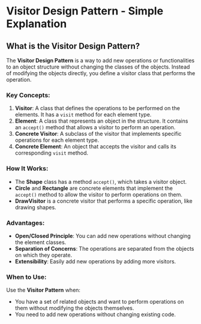 # Visitor Design Pattern - Simple Explanation

## What is the Visitor Design Pattern?

The **Visitor Design Pattern** is a way to add new operations or functionalities to an object structure without changing the classes of the objects. Instead of modifying the objects directly, you define a visitor class that performs the operation.

### Key Concepts:

1. **Visitor**: A class that defines the operations to be performed on the elements. It has a `visit` method for each element type.
2. **Element**: A class that represents an object in the structure. It contains an `accept()` method that allows a visitor to perform an operation.
3. **Concrete Visitor**: A subclass of the visitor that implements specific operations for each element type.
4. **Concrete Element**: An object that accepts the visitor and calls its corresponding `visit` method.

### How It Works:

- The **Shape** class has a method `accept()`, which takes a visitor object.
- **Circle** and **Rectangle** are concrete elements that implement the `accept()` method to allow the visitor to perform operations on them.
- **DrawVisitor** is a concrete visitor that performs a specific operation, like drawing shapes.

### Advantages:

- **Open/Closed Principle**: You can add new operations without changing the element classes.
- **Separation of Concerns**: The operations are separated from the objects on which they operate.
- **Extensibility**: Easily add new operations by adding more visitors.

### When to Use:
Use the **Visitor Pattern** when:
- You have a set of related objects and want to perform operations on them without modifying the objects themselves.
- You need to add new operations without changing existing code.
